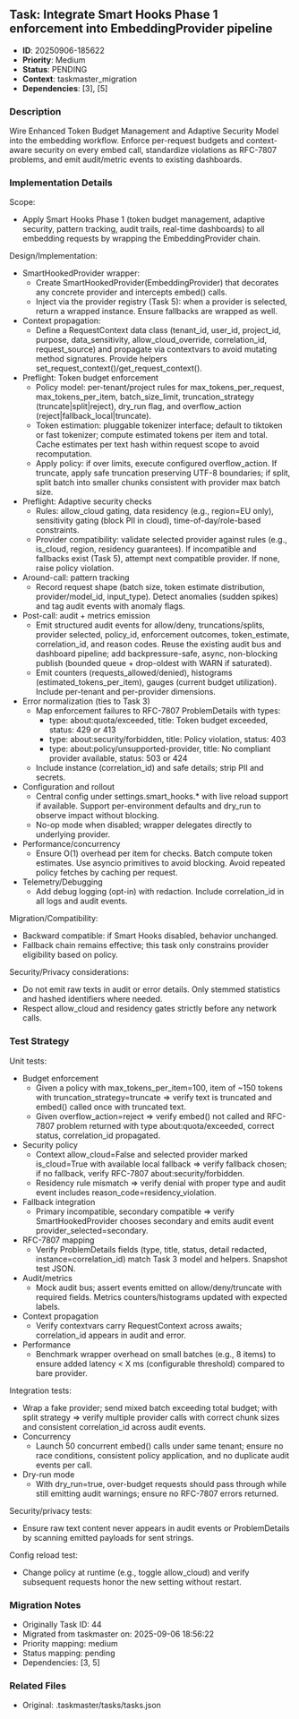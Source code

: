 ## Task: Integrate Smart Hooks Phase 1 enforcement into EmbeddingProvider pipeline
- **ID**: 20250906-185622
- **Priority**: Medium
- **Status**: PENDING
- **Context**: taskmaster_migration
- **Dependencies**: [3], [5]

### Description
Wire Enhanced Token Budget Management and Adaptive Security Model into the embedding workflow. Enforce per-request budgets and context-aware security on every embed call, standardize violations as RFC-7807 problems, and emit audit/metric events to existing dashboards.

### Implementation Details
Scope:
- Apply Smart Hooks Phase 1 (token budget management, adaptive security, pattern tracking, audit trails, real-time dashboards) to all embedding requests by wrapping the EmbeddingProvider chain.

Design/Implementation:
- SmartHookedProvider wrapper:
  - Create SmartHookedProvider(EmbeddingProvider) that decorates any concrete provider and intercepts embed() calls.
  - Inject via the provider registry (Task 5): when a provider is selected, return a wrapped instance. Ensure fallbacks are wrapped as well.
- Context propagation:
  - Define a RequestContext data class (tenant_id, user_id, project_id, purpose, data_sensitivity, allow_cloud_override, correlation_id, request_source) and propagate via contextvars to avoid mutating method signatures. Provide helpers set_request_context()/get_request_context().
- Preflight: Token budget enforcement
  - Policy model: per-tenant/project rules for max_tokens_per_request, max_tokens_per_item, batch_size_limit, truncation_strategy (truncate|split|reject), dry_run flag, and overflow_action (reject|fallback_local|truncate).
  - Token estimation: pluggable tokenizer interface; default to tiktoken or fast tokenizer; compute estimated tokens per item and total. Cache estimates per text hash within request scope to avoid recomputation.
  - Apply policy: if over limits, execute configured overflow_action. If truncate, apply safe truncation preserving UTF-8 boundaries; if split, split batch into smaller chunks consistent with provider max batch size.
- Preflight: Adaptive security checks
  - Rules: allow_cloud gating, data residency (e.g., region=EU only), sensitivity gating (block PII in cloud), time-of-day/role-based constraints.
  - Provider compatibility: validate selected provider against rules (e.g., is_cloud, region, residency guarantees). If incompatible and fallbacks exist (Task 5), attempt next compatible provider. If none, raise policy violation.
- Around-call: pattern tracking
  - Record request shape (batch size, token estimate distribution, provider/model_id, input_type). Detect anomalies (sudden spikes) and tag audit events with anomaly flags.
- Post-call: audit + metrics emission
  - Emit structured audit events for allow/deny, truncations/splits, provider selected, policy_id, enforcement outcomes, token_estimate, correlation_id, and reason codes. Reuse the existing audit bus and dashboard pipeline; add backpressure-safe, async, non-blocking publish (bounded queue + drop-oldest with WARN if saturated).
  - Emit counters (requests_allowed/denied), histograms (estimated_tokens_per_item), gauges (current budget utilization). Include per-tenant and per-provider dimensions.
- Error normalization (ties to Task 3)
  - Map enforcement failures to RFC-7807 ProblemDetails with types:
    - type: about:quota/exceeded, title: Token budget exceeded, status: 429 or 413
    - type: about:security/forbidden, title: Policy violation, status: 403
    - type: about:policy/unsupported-provider, title: No compliant provider available, status: 503 or 424
  - Include instance (correlation_id) and safe details; strip PII and secrets.
- Configuration and rollout
  - Central config under settings.smart_hooks.* with live reload support if available. Support per-environment defaults and dry_run to observe impact without blocking.
  - No-op mode when disabled; wrapper delegates directly to underlying provider.
- Performance/concurrency
  - Ensure O(1) overhead per item for checks. Batch compute token estimates. Use asyncio primitives to avoid blocking. Avoid repeated policy fetches by caching per request.
- Telemetry/Debugging
  - Add debug logging (opt-in) with redaction. Include correlation_id in all logs and audit events.

Migration/Compatibility:
- Backward compatible: if Smart Hooks disabled, behavior unchanged.
- Fallback chain remains effective; this task only constrains provider eligibility based on policy.

Security/Privacy considerations:
- Do not emit raw texts in audit or error details. Only stemmed statistics and hashed identifiers where needed.
- Respect allow_cloud and residency gates strictly before any network calls.

### Test Strategy
Unit tests:
- Budget enforcement
  - Given a policy with max_tokens_per_item=100, item of ~150 tokens with truncation_strategy=truncate => verify text is truncated and embed() called once with truncated text.
  - Given overflow_action=reject => verify embed() not called and RFC-7807 problem returned with type about:quota/exceeded, correct status, correlation_id propagated.
- Security policy
  - Context allow_cloud=False and selected provider marked is_cloud=True with available local fallback => verify fallback chosen; if no fallback, verify RFC-7807 about:security/forbidden.
  - Residency rule mismatch => verify denial with proper type and audit event includes reason_code=residency_violation.
- Fallback integration
  - Primary incompatible, secondary compatible => verify SmartHookedProvider chooses secondary and emits audit event provider_selected=secondary.
- RFC-7807 mapping
  - Verify ProblemDetails fields (type, title, status, detail redacted, instance=correlation_id) match Task 3 model and helpers. Snapshot test JSON.
- Audit/metrics
  - Mock audit bus; assert events emitted on allow/deny/truncate with required fields. Metrics counters/histograms updated with expected labels.
- Context propagation
  - Verify contextvars carry RequestContext across awaits; correlation_id appears in audit and error.
- Performance
  - Benchmark wrapper overhead on small batches (e.g., 8 items) to ensure added latency < X ms (configurable threshold) compared to bare provider.

Integration tests:
- Wrap a fake provider; send mixed batch exceeding total budget; with split strategy => verify multiple provider calls with correct chunk sizes and consistent correlation_id across audit events.
- Concurrency
  - Launch 50 concurrent embed() calls under same tenant; ensure no race conditions, consistent policy application, and no duplicate audit events per call.
- Dry-run mode
  - With dry_run=true, over-budget requests should pass through while still emitting audit warnings; ensure no RFC-7807 errors returned.

Security/privacy tests:
- Ensure raw text content never appears in audit events or ProblemDetails by scanning emitted payloads for sent strings.

Config reload test:
- Change policy at runtime (e.g., toggle allow_cloud) and verify subsequent requests honor the new setting without restart.

### Migration Notes
- Originally Task ID: 44
- Migrated from taskmaster on: 2025-09-06 18:56:22
- Priority mapping: medium
- Status mapping: pending
- Dependencies: [3, 5]

### Related Files
- Original: .taskmaster/tasks/tasks.json
